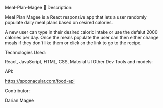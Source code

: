 Meal-Plan-Magee 🥪
Description:

Meal Plan Magee is a React responsive app that lets a user randomly populate daily meal plans based on desired calories.

A new user can type in their desired caloric intake or use the defalut 2000 calories per day. 
Once the meals populate the user can then either change meals if they don't like them or click on the link to go to the recipe. 

 
Technologies Used:

React, JavaScript, HTML, CSS, Material UI
Other Dev Tools and models:

API:

https://spoonacular.com/food-api

Contributor:

Darian Magee
